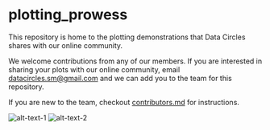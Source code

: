 # plotting_prowess
This repository is home to the plotting demonstrations that Data Circles shares with our online community. 

We welcome contributions from any of our members. If you are interested in sharing your plots with our online community, email datacircles.sm@gmail.com and we can add you to the team for this repository.

If you are new to the team, checkout [contributors.md](https://github.com/DataCircles/plotting_prowess/blob/master/contributors.md) for instructions. 

![alt-text-1](plot.png) ![alt-text-2](plot2.png)
